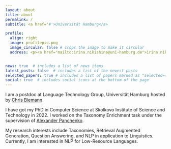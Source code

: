 ```yaml
---
layout: about
title: about
permalink: /
subtitle: <a href='#'>Universität Hamburg</a>

profile:
  align: right
  image: profilepic.png
  image_circular: false # crops the image to make it circular
  address: <p><a href="mailto:irina.nikishina@uni-hamburg.de">irina.nikishina@uni-hamburg.de</a></p>


news: true  # includes a list of news items
latest_posts: false  # includes a list of the newest posts
selected_papers: true # includes a list of papers marked as "selected={true}"
social: true  # includes social icons at the bottom of the page
---
```


<p>I am a postdoc at Language Technology Group, Universität Hamburg hosted by <a href="https://www.inf.uni-hamburg.de/en/inst/ab/lt/people/chris-biemann.html">Chris Biemann</a>.</p>
<p>I have got my PhD in Computer Science at Skolkovo Institute of Science and Technology in 2022. I worked on the Taxonomy Enrichment task under the supervision of <a href="https://faculty.skoltech.ru/people/alexanderpanchenko">Alexander Panchenko</a>.</p>
<p>My research interests include Taxonomies, Retrieval Augmented Generation, Question Answering, and NLP in application to Linguistics. Currently, I am interested in NLP for Low-Resource Languages.</p>
